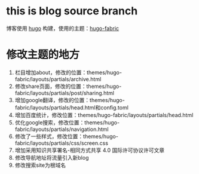 # this is blog source branch

博客使用 [hugo](https://github.com/gohugoio/hugo) 构建，使用的主题：[hugo-fabric](https://github.com/wd/hexo-fabric)

# 修改主题的地方

1. 栏目增加about，修改的位置：themes/hugo-fabric/layouts/partials/archive.html
2. 修改share页面，修改的位置：themes/hugo-fabric/layouts/partials/post/sharing.html
3. 增加google翻译，修改的位置：themes/hugo-fabric/layouts/partials/head.html和config.toml
4. 增加百度统计，修改位置：themes/hugo-fabric/layouts/partials/head.html
5. 优化google搜索，修改位置：themes/hugo-fabric/layouts/partials/navigation.html
6. 修改了一些样式，修改位置：themes/hugo-fabric/layouts/partials/css/screen.css
7. 增加采用知识共享署名-相同方式共享 4.0 国际许可协议许可文章
8. 修改导航地址将流量引入新blog
9. 修改搜索site为根域名

